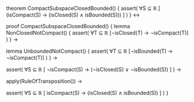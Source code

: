 theorem CompactSubspaceClosedBounded() {
  assert(
    ∀S ⊆ ℝ [
      (isCompact(S) → (isClosed(S) ∧ isBounded(S)))
    ]
  )
} ↔

proof CompactSubspaceClosedBounded() {
  lemma NonClosedNotCompact() {
    assert(
      ∀T ⊆ ℝ [¬isClosed(T) → ¬isCompact(T)]
    )
  } →
  
  lemma UnboundedNotCompact() {
    assert(
      ∀T ⊆ ℝ [¬isBounded(T) → ¬isCompact(T)]
    )
  } →

  assert(
    ∀S ⊆ ℝ [
      ¬isCompact(S) → (¬isClosed(S) ∨ ¬isBounded(S))
    ]
  ) →

  apply(RuleOfTransposition()) →
  
  assert(
    ∀S ⊆ ℝ [
      isCompact(S) → (isClosed(S) ∧ isBounded(S))
    ]
  )
}